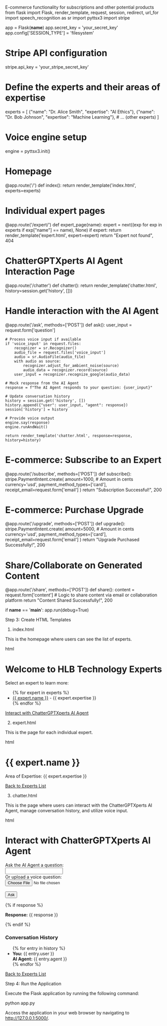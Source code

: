 E-commerce functionality for subscriptions and other potential products
from flask import Flask, render_template, request, session, redirect, url_for
import speech_recognition as sr
import pyttsx3
import stripe

app = Flask(__name__)
app.secret_key = 'your_secret_key'
app.config['SESSION_TYPE'] = 'filesystem'

# Stripe API configuration
stripe.api_key = 'your_stripe_secret_key'

# Define the experts and their areas of expertise
experts = [
    {"name": "Dr. Alice Smith", "expertise": "AI Ethics"},
    {"name": "Dr. Bob Johnson", "expertise": "Machine Learning"},
    # ... (other experts)
]

# Voice engine setup
engine = pyttsx3.init()

# Homepage
@app.route('/')
def index():
    return render_template('index.html', experts=experts)

# Individual expert pages
@app.route('/expert/<name>')
def expert_page(name):
    expert = next((exp for exp in experts if exp["name"] == name), None)
    if expert:
        return render_template('expert.html', expert=expert)
    return "Expert not found", 404

# ChatterGPTXperts AI Agent Interaction Page
@app.route('/chatter')
def chatter():
    return render_template('chatter.html', history=session.get('history', []))

# Handle interaction with the AI Agent
@app.route('/ask', methods=['POST'])
def ask():
    user_input = request.form['question']
    
    # Process voice input if available
    if 'voice_input' in request.files:
        recognizer = sr.Recognizer()
        audio_file = request.files['voice_input']
        audio = sr.AudioFile(audio_file)
        with audio as source:
            recognizer.adjust_for_ambient_noise(source)
            audio_data = recognizer.record(source)
        user_input = recognizer.recognize_google(audio_data)

    # Mock response from the AI Agent
    response = f"The AI Agent responds to your question: {user_input}"
    
    # Update conversation history
    history = session.get('history', [])
    history.append({"user": user_input, "agent": response})
    session['history'] = history
    
    # Provide voice output
    engine.say(response)
    engine.runAndWait()
    
    return render_template('chatter.html', response=response, history=history)

# E-commerce: Subscribe to an Expert
@app.route('/subscribe', methods=['POST'])
def subscribe():
    stripe.PaymentIntent.create(
        amount=1000,  # Amount in cents
        currency='usd',
        payment_method_types=['card'],
        receipt_email=request.form['email']
    )
    return "Subscription Successful!", 200

# E-commerce: Purchase Upgrade
@app.route('/upgrade', methods=['POST'])
def upgrade():
    stripe.PaymentIntent.create(
        amount=5000,  # Amount in cents
        currency='usd',
        payment_method_types=['card'],
        receipt_email=request.form['email']
    )
    return "Upgrade Purchased Successfully!", 200

# Share/Collaborate on Generated Content
@app.route('/share', methods=['POST'])
def share():
    content = request.form['content']
    # Logic to share content via email or collaboration platform
    return "Content Shared Successfully!", 200

if __name__ == '__main__':
    app.run(debug=True)

Step 3: Create HTML Templates
1. index.html

This is the homepage where users can see the list of experts.

html
<!DOCTYPE html>
<html lang="en">
<head>
    <meta charset="UTF-8">
    <meta name="viewport" content="width=device-width, initial-scale=1.0">
    <title>HLB Technology Experts</title>
    <link href="https://cdn.jsdelivr.net/npm/bootstrap@5.3.0/dist/css/bootstrap.min.css" rel="stylesheet">
</head>
<body>
    <div class="container">
        <h1 class="mt-5">Welcome to HLB Technology Experts</h1>
        <p>Select an expert to learn more:</p>
        <ul>
            {% for expert in experts %}
            <li><a href="{{ url_for('expert_page', name=expert.name) }}">{{ expert.name }}</a> - {{ expert.expertise }}</li>
            {% endfor %}
        </ul>
        <a href="{{ url_for('chatter') }}" class="btn btn-primary mt-3">Interact with ChatterGPTXperts AI Agent</a>
    </div>
</body>
</html>

2. expert.html

This is the page for each individual expert.

html
<!DOCTYPE html>
<html lang="en">
<head>
    <meta charset="UTF-8">
    <meta name="viewport" content="width=device-width, initial-scale=1.0">
    <title>{{ expert.name }}</title>
    <link href="https://cdn.jsdelivr.net/npm/bootstrap@5.3.0/dist/css/bootstrap.min.css" rel="stylesheet">
</head>
<body>
    <div class="container">
        <h1>{{ expert.name }}</h1>
        <p>Area of Expertise: {{ expert.expertise }}</p>
        <a href="/" class="btn btn-secondary mt-3">Back to Experts List</a>
    </div>
</body>
</html>

3. chatter.html

This is the page where users can interact with the ChatterGPTXperts AI Agent, manage conversation history, and utilize voice input.

html
<!DOCTYPE html>
<html lang="en">
<head>
    <meta charset="UTF-8">
    <meta name="viewport" content="width=device-width, initial-scale=1.0">
    <title>ChatterGPTXperts AI Agent</title>
    <link href="https://cdn.jsdelivr.net/npm/bootstrap@5.3.0/dist/css/bootstrap.min.css" rel="stylesheet">
</head>
<body>
    <div class="container">
        <h1>Interact with ChatterGPTXperts AI Agent</h1>
        <form method="POST" action="/ask" enctype="multipart/form-data">
            <label for="question">Ask the AI Agent a question:</label><br>
            <input type="text" id="question" name="question" class="form-control" required><br>
            <label for="voice_input">Or upload a voice question:</label><br>
            <input type="file" id="voice_input" name="voice_input" class="form-control"><br><br>
            <input type="submit" value="Ask" class="btn btn-primary">
        </form>
        {% if response %}
        <p><strong>Response:</strong> {{ response }}</p>
        {% endif %}
        <h3>Conversation History</h3>
        <ul>
            {% for entry in history %}
            <li><strong>You:</strong> {{ entry.user }}<br><strong>AI Agent:</strong> {{ entry.agent }}</li>
            {% endfor %}
        </ul>
        <a href="/" class="btn btn-secondary mt-3">Back to Experts List</a>
    </div>
</body>
</html>

Step 4: Run the Application

Execute the Flask application by running the following command:

python app.py

Access the application in your web browser by navigating to http://127.0.0.1:5000/.
